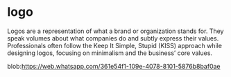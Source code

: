 # logo
Logos are a representation of what a brand or organization stands for. They speak volumes about what companies do and subtly express their values. Professionals often follow the Keep It Simple, Stupid (KISS) approach while designing logos, focusing on minimalism and the business’ core values. 

blob:https://web.whatsapp.com/361e54f1-109e-4078-8101-5876b8baf0ae
